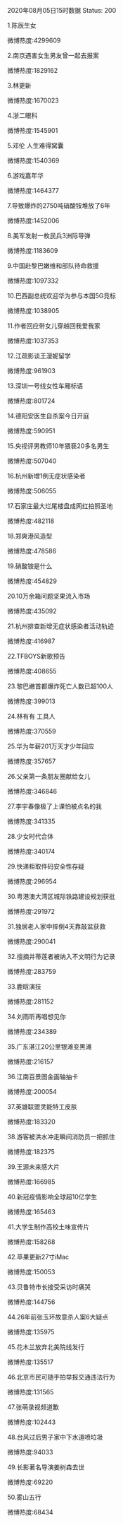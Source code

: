 2020年08月05日15时数据
Status: 200

1.陈辰生女

微博热度:4299609

2.南京遇害女生男友曾一起去报案

微博热度:1829162

3.林更新

微博热度:1670023

4.浙二眼科

微博热度:1545901

5.邓伦 人生难得窝囊

微博热度:1540369

6.游戏嘉年华

微博热度:1464377

7.导致爆炸的2750吨硝酸铵堆放了6年

微博热度:1452006

8.美军发射一枚民兵3洲际导弹

微博热度:1183609

9.中国赴黎巴嫩维和部队待命救援

微博热度:1097332

10.巴西副总统欢迎华为参与本国5G竞标

微博热度:1038905

11.作者回应带女儿穿越回我爱我家

微博热度:1037353

12.江疏影谈王漫妮留学

微博热度:961903

13.深圳一号线女性车厢标语

微博热度:801724

14.德阳安医生自杀案今日开庭

微博热度:590951

15.央视评男教师10年猥亵20多名男生

微博热度:507040

16.杭州新增1例无症状感染者

微博热度:506055

17.石家庄最大烂尾楼盘成网红拍照圣地

微博热度:482118

18.郑爽港风造型

微博热度:478586

19.硝酸铵是什么

微博热度:454829

20.10万余箱问题坚果流入市场

微博热度:435092

21.杭州排查新增无症状感染者活动轨迹

微博热度:416987

22.TFBOYS新歌预告

微博热度:408655

23.黎巴嫩首都爆炸死亡人数已超100人

微博热度:399013

24.林有有 工具人

微博热度:370559

25.华为年薪201万天才少年回应

微博热度:357657

26.父亲第一条朋友圈献给女儿

微博热度:346846

27.李宇春像极了上课怕被点名的我

微博热度:341335

28.少女时代合体

微博热度:340174

29.快递柜取件码安全性存疑

微博热度:296954

30.粤港澳大湾区城际铁路建设规划获批

微博热度:291972

31.独居老人家中摔倒4天靠敲盆获救

微博热度:290041

32.擅摘并蒂莲者被纳入不文明行为记录

微博热度:283759

33.鹿晗演技

微博热度:281152

34.刘雨昕再唱想见你

微博热度:234389

35.广东湛江20公里银滩变黑滩

微博热度:216157

36.江南百景图金画轴抽卡

微博热度:200054

37.英雄联盟灵能特工皮肤

微博热度:183320

38.游客被洪水冲走瞬间消防员一把抓住

微博热度:182375

39.王源未来感大片

微博热度:166985

40.新冠疫情影响全球超10亿学生

微博热度:165463

41.大学生制作高校土味宣传片

微博热度:158268

42.苹果更新27寸iMac

微博热度:150053

43.贝鲁特市长接受采访时痛哭

微博热度:144756

44.26年前张玉环故意杀人案6大疑点

微博热度:135975

45.花木兰放弃北美院线发行

微博热度:135517

46.北京市民可随手拍举报交通违法行为

微博热度:131565

47.张萌录视频道歉

微博热度:102443

48.台风过后男子家中下水道喷垃圾

微博热度:94033

49.长影著名导演姜树森去世

微博热度:69220

50.雾山五行

微博热度:68434

